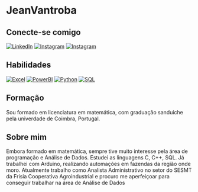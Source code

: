 # JeanVantroba

## Conecte-se comigo
[![LinkedIn](https://img.shields.io/badge/LinkedIn-000?style=for-the-badge&logo=linkedin&logoColor=0E76A8)](https://www.linkedin.com/in/jean-guilherme-vantroba-dos-santos-258ba8119/)
[![Instagram](https://img.shields.io/badge/Instagram-000?style=for-the-badge&logo=instagram)](https://www.instagram.com/jean.vantroba/)
[![Instagram](https://img.shields.io/badge/gmail-000?style=for-the-badge&logo=gmail)](mailto:jeanguilherme93@gmail.com)

## Habilidades
[![Excel](https://img.shields.io/badge/excel-000?style=for-the-badge&logo=microsoft-excel)](mailto:jeanguilherme93@gmail.com)
[![PowerBI](https://img.shields.io/badge/excel-000?style=for-the-badge&logo=PowerBI)](mailto:jeanguilherme93@gmail.com)
[![Python](https://img.shields.io/badge/Python-000?style=for-the-badge&logo=Python)](mailto:jeanguilherme93@gmail.com)
[![SQL](https://img.shields.io/badge/SQL-000?style=for-the-badge&logo=SQL)](mailto:jeanguilherme93@gmail.com)

## Formação
Sou formado em licenciatura em matemática, com graduação sanduiche pela univerdade de Coimbra, Portugal.

## Sobre mim
Embora formado em matemática, sempre tive muito interesse pela área de programação e Análise de Dados. Estudei as linguagens C, C++, SQL. Já trabalhei com Arduino, realizando automações em fazendas da região onde moro. Atualmente trabalho como Analista Administrativo no setor do SESMT da Frisia Cooperativa Agroindustrial e procuro me aperfeiçoar para conseguir trabalhar na área de Análise de Dados